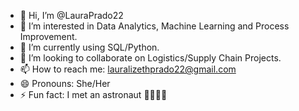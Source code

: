 - 👋 Hi, I’m @LauraPrado22
- 👀 I’m interested in Data Analytics, Machine Learning and Process Improvement.
- 🌱 I’m currently using SQL/Python.
- 💞️ I’m looking to collaborate on Logistics/Supply Chain Projects.
- 📫 How to reach me: lauralizethprado22@gmail.com
- 😄 Pronouns: She/Her
- ⚡ Fun fact: I met an astronaut 🧑🏼‍🚀✨ 

<!---
LauraPrado22/LauraPrado22 is a ✨ special ✨ repository because its `README.md` (this file) appears on your GitHub profile.
You can click the Preview link to take a look at your changes.
--->
